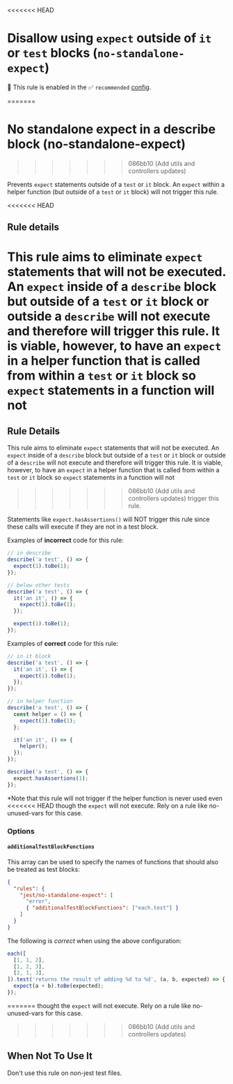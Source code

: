 <<<<<<< HEAD
# Disallow using `expect` outside of `it` or `test` blocks (`no-standalone-expect`)

💼 This rule is enabled in the ✅ `recommended`
[config](https://github.com/jest-community/eslint-plugin-jest/blob/main/README.md#shareable-configurations).

<!-- end auto-generated rule header -->
=======
# No standalone expect in a describe block (no-standalone-expect)
>>>>>>> 086bb10 (Add utils and controllers updates)

Prevents `expect` statements outside of a `test` or `it` block. An `expect`
within a helper function (but outside of a `test` or `it` block) will not
trigger this rule.

<<<<<<< HEAD
## Rule details

This rule aims to eliminate `expect` statements that will not be executed. An
`expect` inside of a `describe` block but outside of a `test` or `it` block or
outside a `describe` will not execute and therefore will trigger this rule. It
is viable, however, to have an `expect` in a helper function that is called from
within a `test` or `it` block so `expect` statements in a function will not
=======
## Rule Details

This rule aims to eliminate `expect` statements that will not be executed. An
`expect` inside of a `describe` block but outside of a `test` or `it` block or
outside of a `describe` will not execute and therefore will trigger this rule.
It is viable, however, to have an `expect` in a helper function that is called
from within a `test` or `it` block so `expect` statements in a function will not
>>>>>>> 086bb10 (Add utils and controllers updates)
trigger this rule.

Statements like `expect.hasAssertions()` will NOT trigger this rule since these
calls will execute if they are not in a test block.

Examples of **incorrect** code for this rule:

```js
// in describe
describe('a test', () => {
  expect(1).toBe(1);
});

// below other tests
describe('a test', () => {
  it('an it', () => {
    expect(1).toBe(1);
  });

  expect(1).toBe(1);
});
```

Examples of **correct** code for this rule:

```js
// in it block
describe('a test', () => {
  it('an it', () => {
    expect(1).toBe(1);
  });
});

// in helper function
describe('a test', () => {
  const helper = () => {
    expect(1).toBe(1);
  };

  it('an it', () => {
    helper();
  });
});

describe('a test', () => {
  expect.hasAssertions(1);
});
```

\*Note that this rule will not trigger if the helper function is never used even
<<<<<<< HEAD
though the `expect` will not execute. Rely on a rule like no-unused-vars for
this case.

### Options

#### `additionalTestBlockFunctions`

This array can be used to specify the names of functions that should also be
treated as test blocks:

```json
{
  "rules": {
    "jest/no-standalone-expect": [
      "error",
      { "additionalTestBlockFunctions": ["each.test"] }
    ]
  }
}
```

The following is _correct_ when using the above configuration:

```js
each([
  [1, 1, 2],
  [1, 2, 3],
  [2, 1, 3],
]).test('returns the result of adding %d to %d', (a, b, expected) => {
  expect(a + b).toBe(expected);
});
```

=======
thought the `expect` will not execute. Rely on a rule like no-unused-vars for
this case.

>>>>>>> 086bb10 (Add utils and controllers updates)
## When Not To Use It

Don't use this rule on non-jest test files.

